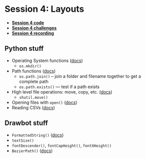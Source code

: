 # Session 4: Layouts

* [**Session 4 code**](/session-4/code)
* [**Session 4 challenges**](/session-4/challenges)
* [**Session 4 recording**](https://github.com/djrrb/Python-for-Visual-Designers-Spring-2023#recordings)


## Python stuff

* Operating System functions ([docs](https://docs.python.org/3/library/os.html))
  * `os.mkdir()`
* Path functions ([docs](https://docs.python.org/3/library/os.path.html))
  * `os.path.join()` – join a folder and filename together to get a complete path
  * `os.path.exists()` — test if a path exists
* High level file operations: move, copy, etc. ([docs](https://docs.python.org/3/library/shutil.html))
  * `shutil.move()`
* Opening files with `open()` ([docs](https://docs.python.org/3/library/functions.html))
* Reading CSVs ([docs](https://docs.python.org/3/library/csv.html))

## Drawbot stuff

* `FormattedString()` ([docs](https://drawbot.com/content/text/formattedString.html))
* `textSize()`
* `fontDescender()`, `fontCapHeight()`, `fontXHeight()`
* `BezierPath()` ([docs](https://drawbot.com/content/text/bezierPath.html))
